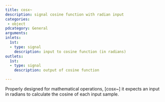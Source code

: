 ```yaml
---
title: cosx~
description: signal cosine function with radian input
categories:
 - object
pdcategory: General
arguments:
inlets:
  1st:
  - type: signal
    description: input to cosine function (in radians)
outlets:
  1st:
  - type: signal
    description: output of cosine function

---
```


Properly designed for mathematical operations, [cosx~] it expects an input in radians to calculate the cosine of each input sample.


